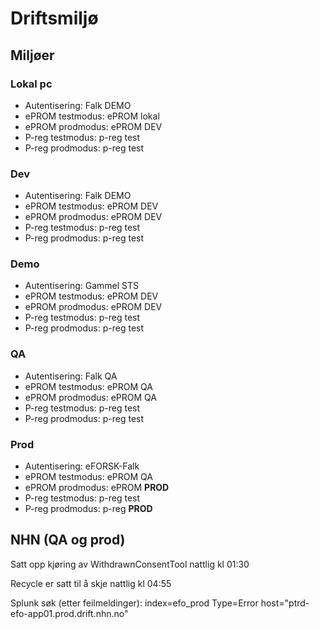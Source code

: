 # Driftsmiljø

## Miljøer

### Lokal pc

* Autentisering: Falk DEMO
* ePROM testmodus: ePROM lokal
* ePROM prodmodus: ePROM DEV
* P-reg testmodus: p-reg test
* P-reg prodmodus: p-reg test

### Dev

* Autentisering: Falk DEMO
* ePROM testmodus: ePROM DEV
* ePROM prodmodus: ePROM DEV
* P-reg testmodus: p-reg test
* P-reg prodmodus: p-reg test

### Demo

* Autentisering: Gammel STS
* ePROM testmodus: ePROM DEV
* ePROM prodmodus: ePROM DEV
* P-reg testmodus: p-reg test
* P-reg prodmodus: p-reg test

### QA 

* Autentisering: Falk QA
* ePROM testmodus: ePROM QA
* ePROM prodmodus: ePROM QA
* P-reg testmodus: p-reg test
* P-reg prodmodus: p-reg test

### Prod

* Autentisering: eFORSK-Falk
* ePROM testmodus: ePROM QA
* ePROM prodmodus: ePROM **PROD**
* P-reg testmodus: p-reg test
* P-reg prodmodus: p-reg **PROD**

## NHN (QA og prod)

Satt opp kjøring av WithdrawnConsentTool nattlig kl 01:30

Recycle er satt til å skje nattlig kl 04:55

Splunk søk (etter feilmeldinger): index=efo_prod Type=Error host="ptrd-efo-app01.prod.drift.nhn.no" 
